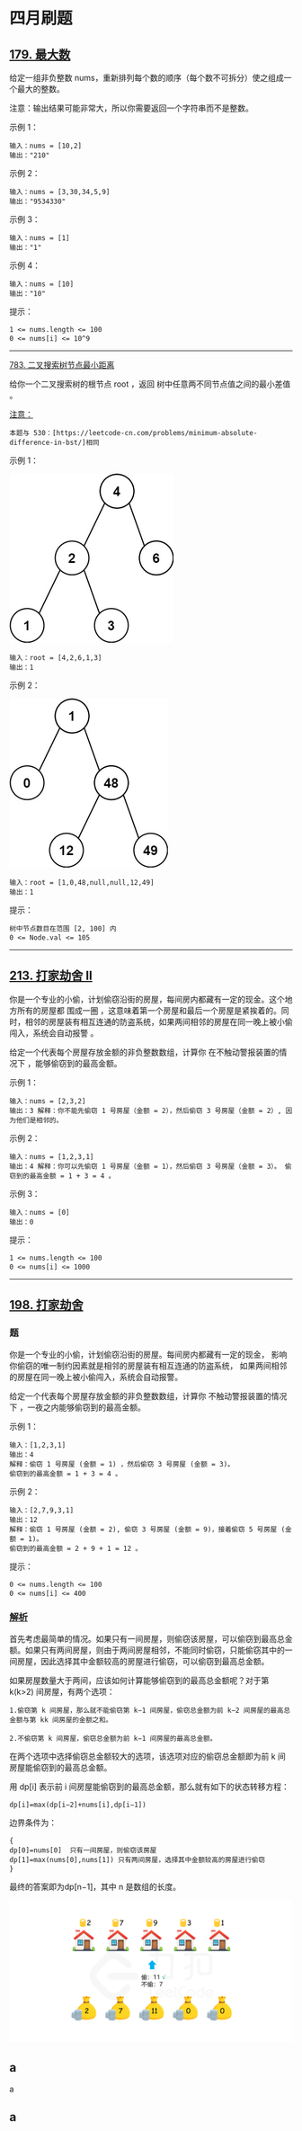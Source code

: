 # 四月刷题

## [179. 最大数](Test1.java)

给定一组非负整数 nums，重新排列每个数的顺序（每个数不可拆分）使之组成一个最大的整数。

注意：输出结果可能非常大，所以你需要返回一个字符串而不是整数。

示例 1：

```
输入：nums = [10,2]
输出："210"
```

示例 2：

```
输入：nums = [3,30,34,5,9]
输出："9534330"
```

示例 3：

```
输入：nums = [1]
输出："1"
```

示例 4：

```
输入：nums = [10]
输出："10"
```

提示：

```
1 <= nums.length <= 100
0 <= nums[i] <= 10^9
```

<hr>

[783. 二叉搜索树节点最小距离](Test2.java)

给你一个二叉搜索树的根节点 root ，返回 树中任意两不同节点值之间的最小差值 。

[注意：](https://leetcode-cn.com/problems/minimum-absolute-difference-in-bst/)

`本题与 530：[https://leetcode-cn.com/problems/minimum-absolute-difference-in-bst/]相同
`

示例 1：

![图例](img/img.png "图例")

```
输入：root = [4,2,6,1,3]
输出：1
```

示例 2：

![图例](img/img_1.png "图例")

```
输入：root = [1,0,48,null,null,12,49]
输出：1
```

提示：

```
树中节点数目在范围 [2, 100] 内
0 <= Node.val <= 105
```

<hr>

## [213. 打家劫舍 II](Test3.java)
你是一个专业的小偷，计划偷窃沿街的房屋，每间房内都藏有一定的现金。这个地方所有的房屋都 围成一圈 ，这意味着第一个房屋和最后一个房屋是紧挨着的。同时，相邻的房屋装有相互连通的防盗系统，如果两间相邻的房屋在同一晚上被小偷闯入，系统会自动报警
。

给定一个代表每个房屋存放金额的非负整数数组，计算你 在不触动警报装置的情况下 ，能够偷窃到的最高金额。

示例 1：
```
输入：nums = [2,3,2]
输出：3 解释：你不能先偷窃 1 号房屋（金额 = 2），然后偷窃 3 号房屋（金额 = 2）, 因为他们是相邻的。
```
示例 2：
```
输入：nums = [1,2,3,1]
输出：4 解释：你可以先偷窃 1 号房屋（金额 = 1），然后偷窃 3 号房屋（金额 = 3）。 偷窃到的最高金额 = 1 + 3 = 4 。 
```
示例 3：
```
输入：nums = [0]
输出：0
```
提示：
```
1 <= nums.length <= 100 
0 <= nums[i] <= 1000
```

<hr>

## [198. 打家劫舍](Test4.java)
### 题
你是一个专业的小偷，计划偷窃沿街的房屋。每间房内都藏有一定的现金，
影响你偷窃的唯一制约因素就是相邻的房屋装有相互连通的防盗系统，
如果两间相邻的房屋在同一晚上被小偷闯入，系统会自动报警。

给定一个代表每个房屋存放金额的非负整数数组，计算你 不触动警报装置的情况下 
，一夜之内能够偷窃到的最高金额。


示例 1：
```
输入：[1,2,3,1]
输出：4
解释：偷窃 1 号房屋 (金额 = 1) ，然后偷窃 3 号房屋 (金额 = 3)。
偷窃到的最高金额 = 1 + 3 = 4 。
```

示例 2：
```
输入：[2,7,9,3,1]
输出：12
解释：偷窃 1 号房屋 (金额 = 2), 偷窃 3 号房屋 (金额 = 9)，接着偷窃 5 号房屋 (金额 = 1)。
偷窃到的最高金额 = 2 + 9 + 1 = 12 。
```

提示：
```
0 <= nums.length <= 100
0 <= nums[i] <= 400
```

### [解析](Test4.java)
首先考虑最简单的情况。如果只有一间房屋，则偷窃该房屋，可以偷窃到最高总金额。如果只有两间房屋，则由于两间房屋相邻，不能同时偷窃，只能偷窃其中的一间房屋，因此选择其中金额较高的房屋进行偷窃，可以偷窃到最高总金额。

如果房屋数量大于两间，应该如何计算能够偷窃到的最高总金额呢？对于第 k(k>2) 间房屋，有两个选项：

    1.偷窃第 k 间房屋，那么就不能偷窃第 k−1 间房屋，偷窃总金额为前 k−2 间房屋的最高总金额与第 kk 间房屋的金额之和。

    2.不偷窃第 k 间房屋，偷窃总金额为前 k−1 间房屋的最高总金额。

在两个选项中选择偷窃总金额较大的选项，该选项对应的偷窃总金额即为前 k 间房屋能偷窃到的最高总金额。

用 dp[i] 表示前 i 间房屋能偷窃到的最高总金额，那么就有如下的状态转移方程：

    dp[i]=max(dp[i−2]+nums[i],dp[i−1])

边界条件为：
    
    {
    dp[0]=nums[0]  只有一间房屋，则偷窃该房屋
    dp[1]=max(nums[0],nums[1]) 只有两间房屋，选择其中金额较高的房屋进行偷窃
    }




最终的答案即为dp[n−1]，其中 n 是数组的长度。

![图示](img/img_2.png)

## a
a

## a